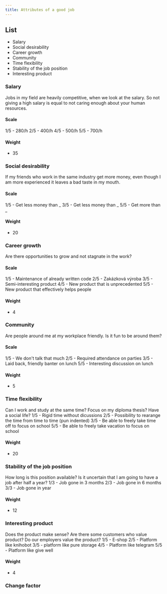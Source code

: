 ```yaml
---
title: Attributes of a good job
---
```

## List

* Salary
* Social desirability
* Career growth
* Community
* Time flexibility
* Stability of the job position
* Interesting product

### Salary
Jobs in my field are heavily competitive, when we look at the salary. So not giving a high salary is equal to not caring enough about your human resources.

#### Scale
1/5 - 280/h
2/5 - 400/h
4/5 - 500/h
5/5 - 700/h

#### Weight
- 35

### Social desirability
If my friends who work in the same industry get more money, even though I am more experienced it leaves a bad taste in my mouth.

#### Scale
1/5 - Get less money than _
3/5 - Get less money than _
5/5 - Get more than _

#### Weight
- 20

### Career growth
Are there opportunities to grow and not stagnate in the work?

#### Scale
1/5 - Maintenance of already written code
2/5 - Zakázková výroba
3/5 - Semi-interesting product
4/5 - New product that is unprecedented
5/5 - New product that effectively helps people

#### Weight
- 4

### Community
Are people around me at my workplace friendly. Is it fun to be around them?

#### Scale
1/5 - We don't talk that much
2/5 - Required attendance on parties
3/5 - Laid back, friendly banter on lunch
5/5 - Interesting discussion on lunch

#### Weight
- 5

### Time flexibility
Can I work and study at the same time? Focus on my diploma thesis? Have a social life?
1/5 - Rigid time without dicussions
2/5 - Possibility to rearange the time from time to time (pun indented)
3/5 - Be able to freely take time off to focus on school
5/5 - Be able to freely take vacation to focus on school

#### Weight
- 20

### Stability of the job position
How long is this position available? Is it uncertain that I am going to have a job after half a year?
1/3 - Job gone in 3 months
2/3 - Job gone in 6 months
3/3 - Job gone in year

#### Weight
- 12

### Interesting product
Does the product make sense? Are there some customers who value product? Do our employers value the product?
1/5 -  E-shop
2/5 - Platform like knihobot
3/5 - platform like pure storage
4/5 - Platform like telegram
5/5 - Platform like give well

#### Weight
- 4

### Change factor



